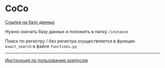 # CoCo

[Ссылка на базу данных](https://drive.google.com/file/d/1KBeUV-Tl0FTM5v8zH3EdyJxp5vwOADad/view?usp=sharing)


Нужно скачать базу данных и положить в папку `/instance`

Поиск по регистру / без регистра осуществляется в функции `exact_search` в файле `functions.py`


--------
[Инструкция по пользованию корпусом](https://docs.google.com/document/d/1lWKK7s7jBT7HxtA2czjdPd6aXWECfuHw38oMFClBV94/edit?usp=sharing)

